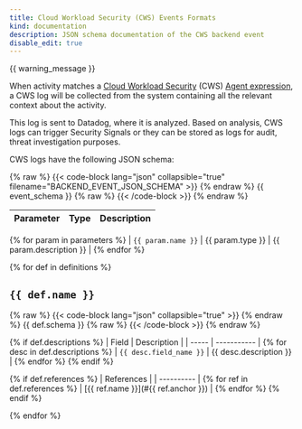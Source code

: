 ```yaml
---
title: Cloud Workload Security (CWS) Events Formats
kind: documentation
description: JSON schema documentation of the CWS backend event
disable_edit: true
---
```


{{ warning_message }}

When activity matches a [Cloud Workload Security][1] (CWS) [Agent expression][2], a CWS log will be collected from the system containing all the relevant context about the activity.

This log is sent to Datadog, where it is analyzed. Based on analysis, CWS logs can trigger Security Signals or they can be stored as logs for audit, threat investigation purposes.

CWS logs have the following JSON schema:

{% raw %}
{{< code-block lang="json" collapsible="true" filename="BACKEND_EVENT_JSON_SCHEMA" >}}
{% endraw %}
{{ event_schema }}
{% raw %}
{{< /code-block >}}
{% endraw %}

| Parameter | Type | Description |
| --------- | ---- | ----------- |
{% for param in parameters %}
| `{{ param.name }}` | {{ param.type }} | {{ param.description }} |
{% endfor %}

{% for def in definitions %}
## `{{ def.name }}`

{% raw %}
{{< code-block lang="json" collapsible="true" >}}
{% endraw %}
{{ def.schema }}
{% raw %}
{{< /code-block >}}
{% endraw %}

{% if def.descriptions %}
| Field | Description |
| ----- | ----------- |
{% for desc in def.descriptions %}
| `{{ desc.field_name }}` | {{ desc.description }} |
{% endfor %}
{% endif %}

{% if def.references %}
| References |
| ---------- |
{% for ref in def.references %}
| [{{ ref.name }}](#{{ ref.anchor }}) |
{% endfor %}
{% endif %}

{% endfor %}

[1]: /security_platform/cloud_workload_security/
[2]: /security_platform/cloud_workload_security/agent_expressions
